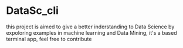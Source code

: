 # DataSc_cli
this project is aimed to give a better inderstanding to Data Science by expoloring examples in machine learning and Data Mining, it's a based terminal app, feel free to contribute 
